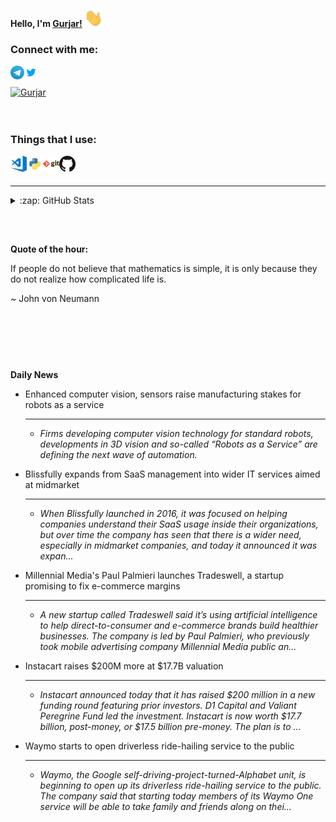 #### Hello, I'm [Gurjar!](https://GurjarKing.github.io) <img src="https://raw.githubusercontent.com/ABSphreak/ABSphreak/master/gifs/Hi.gif" width="30px"></h2>


### Connect with me:

[<img align="left" alt="Gurjar | Telegram" width="22px" src="https://raw.githubusercontent.com/github/explore/80688e429a7d4ef2fca1e82350fe8e3517d3494d/topics/telegram/telegram.png" />][Telegram]
[<img align="left" alt="Gurjar | Twitter" width="22px" src="https://raw.githubusercontent.com/github/explore/80688e429a7d4ef2fca1e82350fe8e3517d3494d/topics/twitter/twitter.png" />][Twitter]
<br >
<br >
<a href="https://github.com/GurjarKing"><img src="https://komarev.com/ghpvc/?username=GurjarKing" alt="Gurjar" /></a> <br />
<br />
<br />
<!-- <br >

![](https://visitor-badge.glitch.me/badge?page_id=GurjarKing)

<br /> -->

### Things that I use:

[<img align="left" alt="Visual Studio Code" width="26px" src="https://raw.githubusercontent.com/github/explore/80688e429a7d4ef2fca1e82350fe8e3517d3494d/topics/visual-studio-code/visual-studio-code.png" />][VSCode]
[<img align="left" alt="Python" width="26px" src="https://raw.githubusercontent.com/github/explore/80688e429a7d4ef2fca1e82350fe8e3517d3494d/topics/python/python.png" />][Python]
[<img align="left" alt="Git" width="26px" src="https://raw.githubusercontent.com/github/explore/80688e429a7d4ef2fca1e82350fe8e3517d3494d/topics/git/git.png" />][Git]
[<img align="left" alt="GitHub" width="26px" src="https://raw.githubusercontent.com/github/explore/78df643247d429f6cc873026c0622819ad797942/topics/github/github.png" />][Github]

<br />
<br />

---
<details>
  <summary>:zap: GitHub Stats</summary>

<img align="left" alt="Gurjar's Github Stats" src="https://github-readme-stats.vercel.app/api?username=GurjarKing&show_icons=true&hide_border=true&count_private=true&include_all_commit=true&theme=algolia" />

</details>

<!-- ### 🔔 My latest tweet
<a href="https://twitter.com/Gurjar_King43" target="_blank">
	<img src="https://github.com/GurjarKing/GurjarKing/raw/master/tweet.png" width="70%" align="center" alt="Click to view on Twitter" title="My latest tweet, as an image"/>
</a> -->
<br>

<pre>

</pre>

**Quote of the hour:**

If people do not believe that mathematics is simple, it is only because they do not realize how complicated life is.

~ John von Neumann
<pre>

</pre>
<br>
<pre>


</pre>
<strong>Daily News</strong>
  
  - Enhanced computer vision, sensors raise manufacturing stakes for robots as a service
     <hr/>
     
      - *Firms developing computer vision technology for standard robots, developments in 3D vision and so-called “Robots as a Service” are defining the next wave of automation.*
     
  - Blissfully expands from SaaS management into wider IT services aimed at midmarket
      <hr/>
      
      - *When Blissfully launched in 2016, it was focused on helping companies understand their SaaS usage inside their organizations, but over time the company has seen that there is a wider need, especially in midmarket companies, and today it announced it was expan…*
      
  - Millennial Media's Paul Palmieri launches Tradeswell, a startup promising to fix e-commerce margins
      <hr/>
      
      - *A new startup called Tradeswell said it’s using artificial intelligence to help direct-to-consumer and e-commerce brands build healthier businesses. The company is led by Paul Palmieri, who previously took mobile advertising company Millennial Media public an…*
      
  - Instacart raises $200M more at $17.7B valuation
      <hr/>
      
      - *Instacart announced today that it has raised $200 million in a new funding round featuring prior investors. D1 Capital and Valiant Peregrine Fund led the investment. Instacart is now worth $17.7 billion, post-money, or $17.5 billion pre-money. The plan is to …*
       
  - Waymo starts to open driverless ride-hailing service to the public
      <hr/>
       
       - *Waymo, the Google self-driving-project-turned-Alphabet unit, is beginning to open up its driverless ride-hailing service to the public. The company said that starting today members of its Waymo One service will be able to take family and friends along on thei…*
      

<br />

[VSCode]: https://code.visualstudio.com/
[Python]: https://www.python.org/
[Git]: https://git-scm.com/
[Github]: https://github.com/
[Telegram]: https://t.me/Gurjar_King/
[Twitter]: https://twitter.com/Gurjar_King43/
